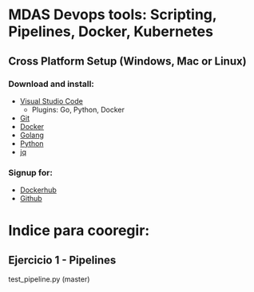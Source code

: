 #  MDAS Devops tools: Scripting, Pipelines,  Docker, Kubernetes

## **Cross Platform Setup (Windows, Mac or Linux)**

### Download and install:
* [Visual Studio Code](https://code.visualstudio.com/download)
  * Plugins: Go, Python, Docker 
* [Git](https://git-scm.com/downloads)
* [Docker](https://www.docker.com/products/docker-desktop)
* [Golang](https://golang.org/dl/)
* [Python](https://www.python.org/downloads/)
* [jq](https://stedolan.github.io/jq/download/)

### Signup for:
* [Dockerhub](https://hub.docker.com)
* [Github](https://github.com)

# Indice para cooregir:
## Ejercicio 1 - Pipelines
test_pipeline.py (master)
